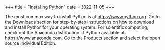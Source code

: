 +++
title = "Installing Python"
date = 2022-11-05
+++

The most common way to install Python is at <https://www.python.org>. Go to the Downloads section for step-by-step instructions on how to download and install Python for your operating system. For scientific computing, check out the Anaconda distribution of Python available at <https://www.anaconda.com>. Go to the Products section and select the open source Individual Edition.
